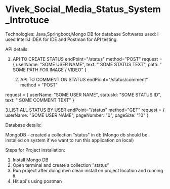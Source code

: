 # Vivek_Social_Media_Status_System_Introtuce

Technologies: Java,Springboot,Mongo DB for database
Softwares used: I used  IntelliJ IDEA for IDE and Postman for API testing.


API details:

1. API TO CREATE STATUS
endPoint="/status" method="POST"
  request = {
    userName: "SOME USER NAME",
    text: " SOME STATUS TEXT",
    path: " SOME PATH FOR IMAGE / VIDEO"
  }
  
   2. API TO COMMENT ON STATUS 
endPoint="/status/comment" method = "POST"
  
  request = {
    userName: "SOME USER NAME",
    statusId: "SOME STATUS ID",
    text: " SOME COMMENT TEXT"
  }
  
  
  3.LIST ALL STATUS BY USER 
 endPoint="/status" method="GET"
  request = {
    userName: "SOME USER NAME",
    pageNumber: "0",
    pageSize: "10"
  }
  
 
  
  Database details: 
  
  MongoDB - created a collection "status" in db
  (Mongo db should be installed on system if we want to run this application on local)
  
  Steps for Project installation:
  
  1. Install Mongo DB
  2. Open terminal and create a collection "status"
  3. Run project after doing mvn clean install on project location and running it
  4. Hit api's using postman
